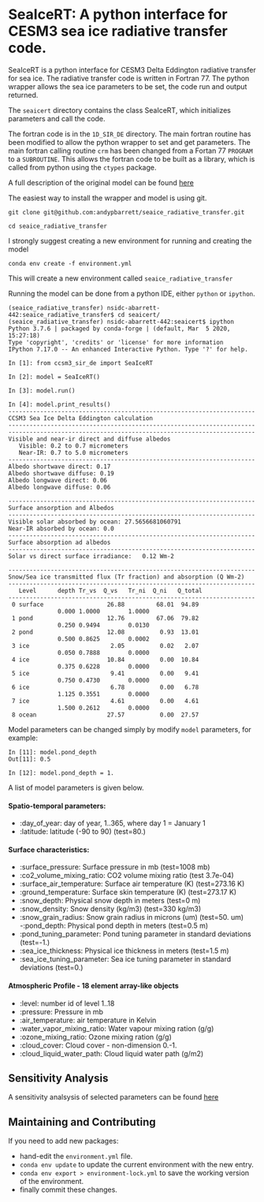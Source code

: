 # SeaIceRT: A python interface for CESM3 sea ice radiative transfer code.

SeaIceRT is a python interface for CESM3 Delta Eddington radiative
transfer for sea ice.  The radiative transfer code is written in
Fortran 77.  The python wrapper allows the sea ice parameters to be
set, the code run and output returned.

The `seaicert` directory contains the class SeaIceRT, which
initializes parameters and call the code.

The fortran code is in the `1D_SIR_DE` directory.  The main fortran
routine has been modified to allow the python wrapper to set and get
parameters.  The main fortran calling routine `crm` has been changed
from a Fortan 77 `PROGRAM` to a `SUBROUTINE`.  This allows the fortran
code to be built as a library, which is called from python using the
`ctypes` package.

A full description of the original model can be found [here](https://opensky.ucar.edu/islandora/object/technotes:484)

The easiest way to install the wrapper and model is using git.  

```
git clone git@github.com:andypbarrett/seaice_radiative_transfer.git

cd seaice_radiative_transfer
```

I strongly suggest creating a new environment for running and creating the model

```
conda env create -f environment.yml
```

This will create a new environment called `seaice_radiative_transfer`

Running the model can be done from a python IDE, either `python` or `ipython`.

```
(seaice_radiative_transfer) nsidc-abarrett-442:seaice_radiative_transfer$ cd seaicert/
(seaice_radiative_transfer) nsidc-abarrett-442:seaicert$ ipython
Python 3.7.6 | packaged by conda-forge | (default, Mar  5 2020, 15:27:18) 
Type 'copyright', 'credits' or 'license' for more information
IPython 7.17.0 -- An enhanced Interactive Python. Type '?' for help.

In [1]: from ccsm3_sir_de import SeaIceRT

In [2]: model = SeaIceRT()

In [3]: model.run()

In [4]: model.print_results()
----------------------------------------------------------------------
CCSM3 Sea Ice Delta Eddington calculation
----------------------------------------------------------------------
----------------------------------------------------------------------
Visible and near-ir direct and diffuse albedos
   Visible: 0.2 to 0.7 micrometers
   Near-IR: 0.7 to 5.0 micrometers
----------------------------------------------------------------------
Albedo shortwave direct: 0.17
Albedo shortwave diffuse: 0.19
Albedo longwave direct: 0.06
Albedo longwave diffuse: 0.06
 
----------------------------------------------------------------------
Surface ansorption and Albedos
----------------------------------------------------------------------
Visible solar absorbed by ocean: 27.5656681060791
Near-IR absorbed by ocean: 0.0
----------------------------------------------------------------------
Surface absorption ad albedos
----------------------------------------------------------------------
Solar vs direct surface irradiance:   0.12 Wm-2
 
----------------------------------------------------------------------
Snow/Sea ice transmitted flux (Tr fraction) and absorption (Q Wm-2)
----------------------------------------------------------------------
   Level      depth Tr_vs  Q_vs   Tr_ni  Q_ni   Q_total
----------------------------------------------------------------------
 0 surface                  26.88         68.01  94.89
              0.000 1.0000        1.0000
 1 pond                     12.76         67.06  79.82
              0.250 0.9494        0.0130
 2 pond                     12.08          0.93  13.01
              0.500 0.8625        0.0002
 3 ice                       2.05          0.02   2.07
              0.050 0.7888        0.0000
 4 ice                      10.84          0.00  10.84
              0.375 0.6228        0.0000
 5 ice                       9.41          0.00   9.41
              0.750 0.4730        0.0000
 6 ice                       6.78          0.00   6.78
              1.125 0.3551        0.0000
 7 ice                       4.61          0.00   4.61
              1.500 0.2612        0.0000
 8 ocean                    27.57          0.00  27.57
```
Model parameters can be changed simply by modify `model` parameters, for example:

```
In [11]: model.pond_depth
Out[11]: 0.5

In [12]: model.pond_depth = 1.
```

A list of model parameters is given below.

  #### Spatio-temporal parameters:
  - :day_of_year: day of year, 1..365, where day 1 = January 1
  - :latitude: latitude (-90 to 90)  (test=80.)

  #### Surface characteristics:
  - :surface_pressure:  Surface pressure in mb (test=1008 mb)
  - :co2_volume_mixing_ratio:  CO2 volume mixing ratio (test 3.7e-04)
  - :surface_air_temperature:  Surface air temperature (K) (test=273.16 K)
  - :ground_temperature:  Surface skin temperature (K) (test=273.17 K)
  - :snow_depth:  Physical snow depth in meters (test=0 m)
  - :snow_density:  Snow density (kg/m3) (test=330 kg/m3)
  - :snow_grain_radius:  Snow grain radius in microns (um) (test=50. um)
  -:pond_depth:  Physical pond depth in meters (test=0.5 m)
  - :pond_tuning_parameter:  Pond tuning parameter in standard deviations (test=-1.)
  - :sea_ice_thickness:  Physical ice thickness in meters (test=1.5 m)
  - :sea_ice_tuning_parameter:  Sea ice tuning parameter in standard deviations (test=0.)

  #### Atmospheric Profile - 18 element array-like objects
  - :level: number id of level 1..18
  - :pressure: Pressure in mb
  - :air_temperature: air temperature in Kelvin
  - :water_vapor_mixing_ratio:  Water vapour mixing ration (g/g)
  - :ozone_mixing_ratio:  Ozone mixing ration (g/g)
  - :cloud_cover:  Cloud cover - non-dimension 0.-1.
  - :cloud_liquid_water_path: Cloud liquid water path (g/m2)

## Sensitivity Analysis
A sensitivity analsysis of selected parameters can be found [here](sensitivity_analysis.html)

## Maintaining and Contributing

If you need to add new packages:
 - hand-edit the `environment.yml` file.  
 - `conda env update` to update the current environment with the new entry.  
 - `conda env export > environment-lock.yml` to save the working version of the environment.  
 - finally commit these changes.  
 
 
